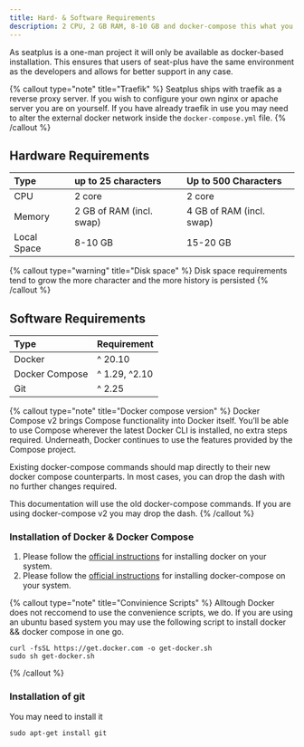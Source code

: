 ```yaml
---
title: Hard- & Software Requirements
description: 2 CPU, 2 GB RAM, 8-10 GB and docker-compose this what you need to start with seatplus.
---
```



As seatplus is a one-man project it will only be available as
docker-based installation. This ensures that users of seat-plus have the
same environment as the developers and allows for better support in any
case.

{% callout type="note" title="Traefik" %}
Seatplus ships with traefik as a reverse proxy server. If you wish to configure your own nginx or apache server you are
on yourself. If you have already traefik in use you may need to alter the external docker network inside the `docker-compose.yml` file.
{% /callout %}


## Hardware Requirements

| Type                    | up to 25 characters                             | Up to 500 Characters     |
|:------------------------|:------------------------------------------------|:-------------------------|
| CPU                     | 2 core                                          | 2 core                   |
| Memory                  | 2 GB of RAM (incl. swap)                        | 4 GB of RAM (incl. swap) |
| Local Space             | 8-10 GB                                         | 15-20 GB                 |

{% callout type="warning" title="Disk space" %}
Disk space requirements tend to grow the more character and the more history is persisted
{% /callout %}

## Software Requirements

| Type           | Requirement   |
|:---------------|:--------------|
| Docker         | ^ 20.10       |
| Docker Compose | ^ 1.29, ^2.10 |
| Git            | ^ 2.25        |

{% callout type="note" title="Docker compose version" %}
Docker Compose v2 brings Compose functionality into Docker itself. You’ll be able to use Compose wherever the latest Docker CLI is installed, no extra steps required. Underneath, Docker continues to use the features provided by the Compose project.

Existing docker-compose commands should map directly to their new docker compose counterparts. In most cases, you can drop the dash with no further changes required.

This documentation will use the old docker-compose commands. If you are using docker-compose v2 you may drop the dash.
{% /callout %}

### Installation of Docker & Docker Compose

1) Please follow the [official instructions](https://docs.docker.com/engine/install/) for installing docker on your system.
2) Please follow the [official instructions](https://docs.docker.com/compose/install/) for installing docker-compose on your system.

{% callout type="note" title="Convinience Scripts" %}
Alltough Docker does not reccomend to use the convenience scripts, we do. If you are using an ubuntu based system you may use the following script to install docker && docker compose in one go.

```shell
curl -fsSL https://get.docker.com -o get-docker.sh
sudo sh get-docker.sh
```
{% /callout %}

### Installation of git

You may need to install it

```shell
sudo apt-get install git
```

